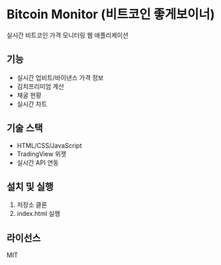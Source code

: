 # Bitcoin Monitor (비트코인 좋게보이너)

실시간 비트코인 가격 모니터링 웹 애플리케이션

## 기능

- 실시간 업비트/바이낸스 가격 정보
- 김치프리미엄 계산
- 채굴 현황
- 실시간 차트

## 기술 스택

- HTML/CSS/JavaScript
- TradingView 위젯
- 실시간 API 연동

## 설치 및 실행

1. 저장소 클론
2. index.html 실행

## 라이선스

MIT
